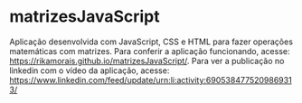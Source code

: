 # matrizesJavaScript
Aplicação desenvolvida com JavaScript, CSS e HTML para fazer operações matemáticas com matrizes.
Para conferir a aplicação funcionando, acesse:
https://rikamorais.github.io/matrizesJavaScript/.
Para ver a publicação no linkedin com o vídeo da aplicação, acesse: https://www.linkedin.com/feed/update/urn:li:activity:6905384775209869313/
